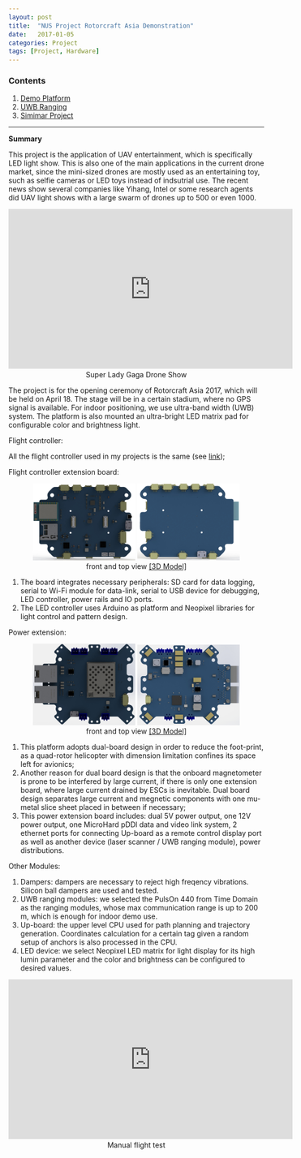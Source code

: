 ```yaml
---
layout: post
title:  "NUS Project Rotorcraft Asia Demonstration"
date:   2017-01-05
categories: Project
tags: [Project, Hardware]
---
```


### Contents

1. [Demo Platform](#platform)
2. [UWB Ranging](#uwb)
3. [Simimar Project](#sideshow)

___

<a name = "platform"></a>

**Summary**

This project is the application of UAV entertainment, which is specifically LED light show. This is also one of the main applications in the current drone market, since the mini-sized drones are mostly used as an entertaining toy, such as selfie cameras or LED toys instead of indsutrial use. The recent news show several companies like Yihang, Intel or some research agents did UAV light shows with a large swarm of drones up to 500 or even 1000. 

<center><iframe width="560" height="315" src="https://www.youtube.com/embed/POtyYqDt_fA" frameborder="0" allowfullscreen></iframe></center>
<center>Super Lady Gaga Drone Show</center>

The project is for the opening ceremony of Rotorcraft Asia 2017, which will be held on April 18. The stage will be in a certain stadium, where no GPS signal is available. For indoor positioning, we use ultra-band width (UWB) system. The platform is also mounted an ultra-bright LED matrix pad for configurable color and brightness light. 

Flight controller:

All the flight controller used in my projects is the same (see <a href="https://flunge.github.io/2016/12/01/project-instinct.html#flightController">link</a>);

Flight controller extension board:

<center>
<img src="/public/figures/project/rotorcraft_upper_1.JPG" style="width:40%">
<img src="/public/figures/project/rotorcraft_upper_2.JPG" style="width:40%">
</center>
<center>front and top view <a href="https://grabcad.com/library/flight-control-extension-board-for-lightshow-1">[3D Model]</a></center>

1. The board integrates necessary peripherals: SD card for data logging, serial to Wi-Fi module for data-link, serial to USB device for debugging, LED controller, power rails and IO ports.
2. The LED controller uses Arduino as platform and Neopixel libraries for light control and pattern design.

Power extension:

<center>
<img src="/public/figures/project/rotorcraft_lower_1.JPG" style="width:40%">
<img src="/public/figures/project/rotorcraft_lower_2.JPG" style="width:40%">
</center>
<center>front and top view <a href="https://grabcad.com/library/motherboard-for-project-instinct-1">[3D Model]</a></center>

1. This platform adopts dual-board design in order to reduce the foot-print, as a quad-rotor helicopter with dimension limitation confines its space left for avionics;
2. Another reason for dual board design is that the onboard magnetometer is prone to be interfered by large current, if there is only one extension board, where large current drained by ESCs is inevitable. Dual board design separates large current and megnetic components with one mu-metal slice sheet placed in between if necessary;
3. This power extension board includes: dual 5V power output, one 12V power output, one MicroHard pDDl data and video link system, 2 ethernet ports for connecting Up-board as a remote control display port as well as another device (laser scanner / UWB ranging module), power distributions.

Other Modules:

1. Dampers: dampers are necessary to reject high freqency vibrations. Silicon ball dampers are used and tested.
2. UWB ranging modules: we selected the PulsOn 440 from Time Domain as the ranging modules, whose max communication range is up to 200 m, which is enough for indoor demo use. 
3. Up-board: the upper level CPU used for path planning and trajectory generation. Coordinates calculation for a certain tag given a random setup of anchors is also processed in the CPU. 
4. LED device: we select Neopixel LED matrix for light display for its high lumin parameter and the color and brightness can be configured to desired values. 

<center><iframe width="560" height="315" src="https://www.youtube.com/embed/dUXnVfIDlSk" frameborder="0" allowfullscreen></iframe></center>
<center>Manual flight test</center>